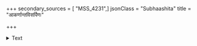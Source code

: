 +++
secondary_sources = [ "MSS_4231",]
jsonClass = "Subhaashita"
title = "आकर्णान्तविसर्पिणः"

+++

<details><summary>Text</summary>

आकर्णान्तविसर्पिणः कुवलयच्छायामुषश्चक्षुषः क्षेपा एव तवाहरन्ति हृदयं किं संभ्रमेणामुना।  
मुग्धे केवलमेतदाहितनखोत्खाताङ्कमुत्पांशुलम् बाह्वोर्मूलमलीकमुक्तकबरीबन्धच्छलाद् दर्शितम्॥
</details>
